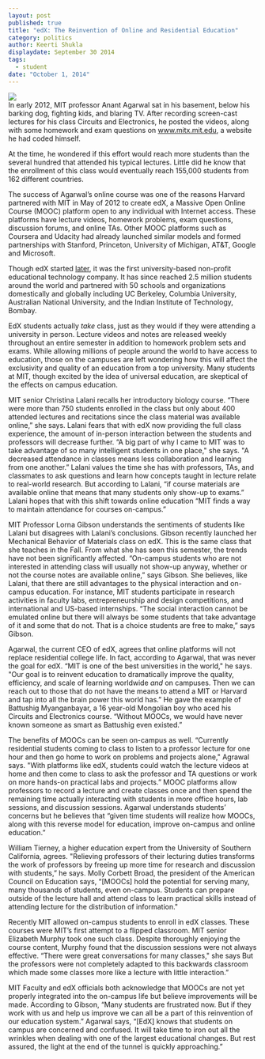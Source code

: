 ```yaml
---
layout: post
published: true
title: "edX: The Reinvention of Online and Residential Education"
category: politics
author: Keerti Shukla
displaydate: September 30 2014
tags: 
  - student
date: "October 1, 2014"
---
```


![](https://www.edx.org/sites/default/files/mediakit/image/thumb/edx_logo_200x200.png)    
In early 2012, MIT professor Anant Agarwal sat in his basement, below his barking dog, fighting kids, and blaring TV. After recording screen-cast lectures for his class Circuits and Electronics, he posted the videos, along with some homework and exam questions on www.mitx.mit.edu, a website he had coded himself. 

At the time, he wondered if this effort would reach more students than the several hundred that attended his typical lectures. Little did he know that the enrollment of this class would eventually reach 155,000 students from 162 different countries.

The success of Agarwal’s online course was one of the reasons Harvard partnered with MIT in May of 2012 to create edX, a Massive Open Online Course (MOOC) platform open to any individual with Internet access. These platforms have lecture videos, homework problems, exam questions, discussion forums, and online TAs. Other MOOC platforms such as Coursera and Udacity had already launched similar models and formed partnerships with Stanford, Princeton, University of Michigan, AT&T, Google and Microsoft.

Though edX started [later](http://topics.nytimes.com/top/reference/timestopics/subjects/e/elearning/index.html), it was the first university-based non-profit educational technology company. It has since reached 2.5 million students around the world and partnered with 50 schools and organizations domestically and globally including UC Berkeley, Columbia University, Australian National University, and the Indian Institute of Technology, Bombay. 

EdX students actually _take_ class, just as they would if they were attending a university in person. Lecture videos and notes are released weekly throughout an entire semester in addition to homework problem sets and exams. While allowing millions of people around the world to have access to education, those on the campuses are left wondering how this will affect the exclusivity and quality of an education from a top university. Many students at MIT, though excited by the idea of universal education, are skeptical of the effects on campus education. 

MIT senior Christina Lalani recalls her introductory biology course. “There were more than 750 students enrolled in the class but only about 400 attended lectures and recitations since the class material was available online,” she says. Lalani fears that with edX now providing the full class experience, the amount of in-person interaction between the students and professors will decrease further. “A big part of why I came to MIT was to take advantage of so many intelligent students in one place," she says. "A decreased attendance in classes means less collaboration and learning from one another.” Lalani values the time she has with professors, TAs, and classmates to ask questions and learn how concepts taught in lecture relate to real-world research. But according to Lalani, “if course materials are available online that means that many students only show-up to exams.” Lalani hopes that with this shift towards online education “MIT finds a way to maintain attendance for courses on-campus.”

MIT Professor Lorna Gibson understands the sentiments of students like Lalani but disagrees with Lalani’s conclusions. Gibson recently launched her Mechanical Behavior of Materials class on edX. This is the same class that she teaches in the Fall. From what she has seen this semester, the trends have not been significantly affected. “On-campus students who are not interested in attending class will usually not show-up anyway, whether or not the course notes are available online,” says Gibson. She believes, like Lalani, that there are still advantages to the physical interaction and on-campus education. For instance, MIT students participate in research activities in faculty labs, entrepreneurship and design competitions, and international and US-based internships. “The social interaction cannot be emulated online but there will always be some students that take advantage of it and some that do not. That is a choice students are free to make,” says Gibson. 

Agarwal, the current CEO of edX, agrees that online platforms will not replace residential college life. In fact, according to Agarwal, that was never the goal for edX. “MIT is one of the best universities in the world," he says. "Our goal is to reinvent education to dramatically improve the quality, efficiency, and scale of learning worldwide _and_ on campuses. Then we can reach out to those that do not have the means to attend a MIT or Harvard and tap into all the brain power this world has.” He gave the example of Battushig Myanganbayar, a 16 year-old Mongolian boy who aced his Circuits and Electronics course. “Without MOOCs, we would have never known someone as smart as Battushig even existed.”

The benefits of MOOCs can be seen on-campus as well. “Currently residential students coming to class to listen to a professor lecture for one hour and then go home to work on problems and projects alone," Agrawal says. "With platforms like edX, students could watch the lecture videos at home and then come to class to ask the professor and TA questions or work on more hands-on practical labs and projects.” MOOC platforms allow professors to record a lecture and create classes once and then spend the remaining time actually interacting with students in more office hours, lab sessions, and discussion sessions. Agarwal understands students’ concerns but he believes that “given time students will realize how MOOCs, along with this reverse model for education, improve on-campus and online education.”

William Tierney, a higher education expert from the University of Southern California, agrees. "Relieving professors of their lecturing duties transforms the work of professors by freeing up more time for research and discussion with students,” he says. Molly Corbett Broad, the president of the American Council on Education says, “[MOOCs] hold the potential for serving many, many thousands of students, even on-campus. Students can prepare outside of the lecture hall and attend class to learn practical skills instead of attending lecture for the distribution of information."

Recently MIT allowed on-campus students to enroll in edX classes. These courses were MIT’s first attempt to a flipped classroom. MIT senior Elizabeth Murphy took one such class. Despite thoroughly enjoying the course content, Murphy found that the discussion sessions were not always effective. “There were great conversations for many classes," she says But the professors were not completely adapted to this backwards classroom which made some classes more like a lecture with little interaction.”

MIT Faculty and edX officials both acknowledge that MOOCs are not yet properly integrated into the on-campus life but believe improvements will be made. According to Gibson, “Many students are frustrated now. But if they work with us and help us improve we can all be a part of this reinvention of our education system.” Agarwal says, “[EdX] knows that students on campus are concerned and confused. It will take time to iron out all the wrinkles when dealing with one of the largest educational changes. But rest assured, the light at the end of the tunnel is quickly approaching.”